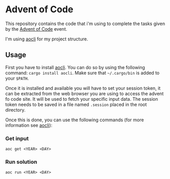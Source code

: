 # Advent of Code
This repository contains the code that i'm using to complete the tasks given by the [Advent of Code](https://adventofcode.com/) event.

I'm using [aocli](https://github.com/sncxyz/aocli) for my project structure.

## Usage

First you have to install [aocli](https://github.com/sncxyz/aocli). You can do so by using the following command: `cargo install aocli`. Make sure that `~/.cargo/bin` is added to your `$PATH`.

Once it is installed and available you will have to set your session token, it can be extracted from the web browser you are using to access the advent fo code site. It will be used to fetch your specific input data. The session token needs to be saved in a file named `.session` placed in the root directory.

Once this is done, you can use the following commands (for more information see [aocli](https://github.com/sncxyz/aocli/blob/master/README.md#commands)):

### Get input

`aoc get <YEAR> <DAY>`

### Run solution

`aoc run <YEAR> <DAY>`
